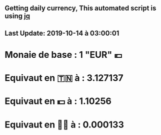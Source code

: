 ## Getting daily currency, This automated script is using [jq](https://stedolan.github.io/jq/)
## Last Update:  2019-10-14 à 03:00:01
 # Monaie de base : 1 "EUR" 💶 
 # Equivaut en 🇹🇳 à :  3.127137 
 # Equivaut en 💵 à : 1.10256
 # Equivaut en 🐱‍💻 à :  0.000133
